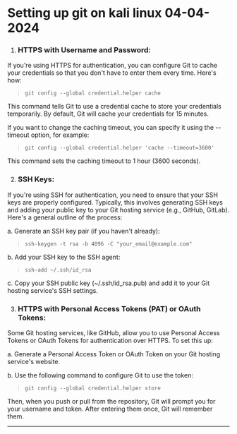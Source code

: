 # Setting up git on kali linux 04-04-2024

1. ### HTTPS with Username and Password:

If you're using HTTPS for authentication, you can configure Git to cache your credentials so that you don't have to enter them every time. Here's how:

>`git config --global credential.helper cache`

This command tells Git to use a credential cache to store your credentials temporarily. By default, Git will cache your credentials for 15 minutes.

If you want to change the caching timeout, you can specify it using the --timeout option, for example:

>`git config --global credential.helper 'cache --timeout=3600'`

This command sets the caching timeout to 1 hour (3600 seconds).

2. ### SSH Keys:

If you're using SSH for authentication, you need to ensure that your SSH keys are properly configured. Typically, this involves generating SSH keys and adding your public key to your Git hosting service (e.g., GitHub, GitLab). Here's a general outline of the process:

a. Generate an SSH key pair (if you haven't already):

>`ssh-keygen -t rsa -b 4096 -C "your_email@example.com"`

b. Add your SSH key to the SSH agent:

>`ssh-add ~/.ssh/id_rsa`

c. Copy your SSH public key (~/.ssh/id_rsa.pub) and add it to your Git hosting service's SSH settings.

3. ### HTTPS with Personal Access Tokens (PAT) or OAuth Tokens:

Some Git hosting services, like GitHub, allow you to use Personal Access Tokens or OAuth Tokens for authentication over HTTPS. To set this up:

a. Generate a Personal Access Token or OAuth Token on your Git hosting service's website.

b. Use the following command to configure Git to use the token:

>`git config --global credential.helper store`

Then, when you push or pull from the repository, Git will prompt you for your username and token. After entering them once, Git will remember them.

---